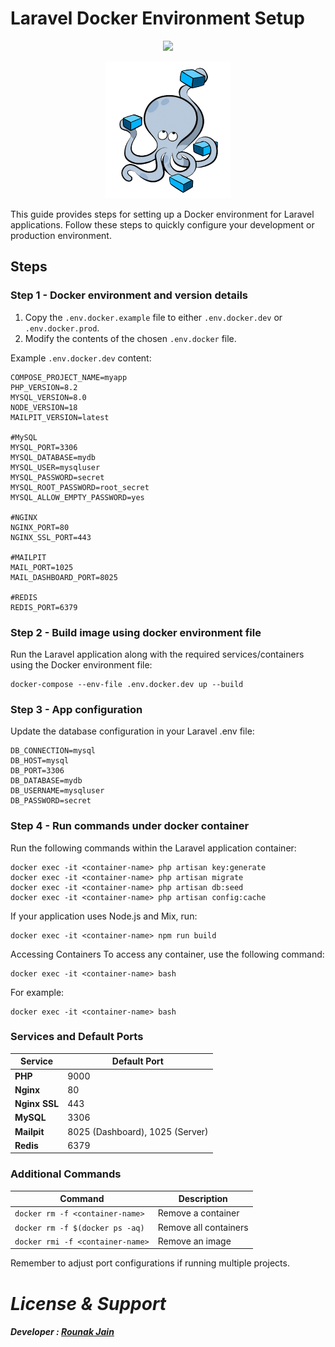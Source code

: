 # Laravel Docker Environment Setup

<p align="center">
  <a href="https://laravel.com" target="_blank">
    <img src="https://raw.githubusercontent.com/laravel/art/master/logo-lockup/5%20SVG/2%20CMYK/1%20Full%20Color/laravel-logolockup-cmyk-red.svg" width="400">
  </a>
</p>
<p align="center">
  <img src="docker-compose-logo.png?raw=true" alt="Docker Compose Logo">
</p>


This guide provides steps for setting up a Docker environment for Laravel applications. Follow these steps to quickly configure your development or production environment.

## Steps

### Step 1 - Docker environment and version details
1. Copy the `.env.docker.example` file to either `.env.docker.dev` or `.env.docker.prod`.
2. Modify the contents of the chosen `.env.docker` file.

Example `.env.docker.dev` content:

```dotenv
COMPOSE_PROJECT_NAME=myapp
PHP_VERSION=8.2
MYSQL_VERSION=8.0
NODE_VERSION=18
MAILPIT_VERSION=latest

#MySQL
MYSQL_PORT=3306
MYSQL_DATABASE=mydb
MYSQL_USER=mysqluser
MYSQL_PASSWORD=secret
MYSQL_ROOT_PASSWORD=root_secret
MYSQL_ALLOW_EMPTY_PASSWORD=yes

#NGINX
NGINX_PORT=80
NGINX_SSL_PORT=443

#MAILPIT
MAIL_PORT=1025
MAIL_DASHBOARD_PORT=8025

#REDIS
REDIS_PORT=6379
```

### Step 2 - Build image using docker environment file
Run the Laravel application along with the required services/containers using the Docker environment file:

```
docker-compose --env-file .env.docker.dev up --build
```

### Step 3 - App configuration
Update the database configuration in your Laravel .env file:

```dotenv
DB_CONNECTION=mysql
DB_HOST=mysql
DB_PORT=3306
DB_DATABASE=mydb
DB_USERNAME=mysqluser
DB_PASSWORD=secret
```

### Step 4 - Run commands under docker container
Run the following commands within the Laravel application container:

```dotenv
docker exec -it <container-name> php artisan key:generate
docker exec -it <container-name> php artisan migrate
docker exec -it <container-name> php artisan db:seed
docker exec -it <container-name> php artisan config:cache
```

If your application uses Node.js and Mix, run:
```
docker exec -it <container-name> npm run build
```

Accessing Containers
To access any container, use the following command:

```
docker exec -it <container-name> bash
```

For example:

```
docker exec -it <container-name> bash
```

### Services and Default Ports

| Service       | Default Port |
|---------------|--------------|
| **PHP**       | 9000         |
| **Nginx**     | 80           |
| **Nginx SSL** | 443          |
| **MySQL**     | 3306         |
| **Mailpit**   | 8025 (Dashboard), 1025 (Server) |
| **Redis**     | 6379         |


### Additional Commands

| Command                              | Description                 |
|--------------------------------------|-----------------------------|
| `docker rm -f <container-name>`      | Remove a container          |
| `docker rm -f $(docker ps -aq)`      | Remove all containers       |
| `docker rmi -f <container-name>`     | Remove an image             |



Remember to adjust port configurations if running multiple projects.

# _License & Support_
##### _Developer : [Rounak Jain](mailto:jainrounak1997@outlook.com)_
